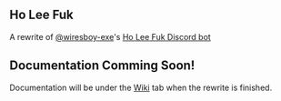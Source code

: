 ## Ho Lee Fuk
A rewrite of [@wiresboy-exe](https://github.com/wiresboy-exe)'s [Ho Lee Fuk Discord bot](https://github.com/wiresboy-exe/ho-lee-fuk)

## Documentation Comming Soon!
Documentation will be under the [Wiki](https://github.com/AnimeKato/Ho-Lee-Fuk/wiki) tab when the rewrite is finished.
